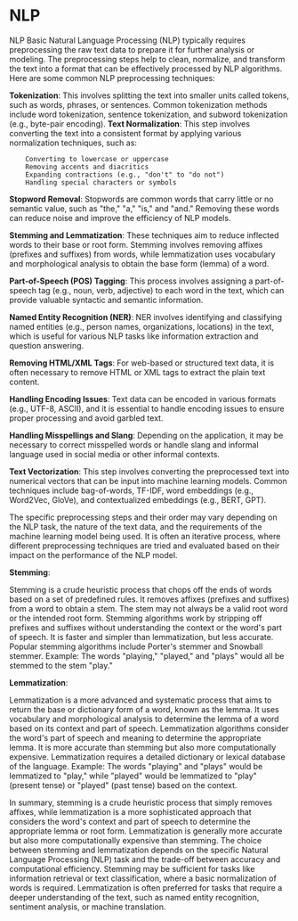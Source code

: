 # NLP
NLP Basic 
Natural Language Processing (NLP) typically requires preprocessing the raw text data to prepare it for further analysis or modeling. The preprocessing steps help to clean, normalize, and transform the text into a format that can be effectively processed by NLP algorithms. Here are some common NLP preprocessing techniques:

**Tokenization**: This involves splitting the text into smaller units called tokens, such as words, phrases, or sentences. Common tokenization methods include word tokenization, sentence tokenization, and subword tokenization (e.g., byte-pair encoding).
**Text Normalization**: This step involves converting the text into a consistent format by applying various normalization techniques, such as:

        Converting to lowercase or uppercase
        Removing accents and diacritics
        Expanding contractions (e.g., "don't" to "do not")
        Handling special characters or symbols

**Stopword Removal**: Stopwords are common words that carry little or no semantic value, such as "the," "a," "is," and "and." Removing these words can reduce noise and improve the efficiency of NLP models.

**Stemming and Lemmatization**: These techniques aim to reduce inflected words to their base or root form. Stemming involves removing affixes (prefixes and suffixes) from words, while lemmatization uses vocabulary and morphological analysis to obtain the base form (lemma) of a word.

**Part-of-Speech (POS) Tagging**: This process involves assigning a part-of-speech tag (e.g., noun, verb, adjective) to each word in the text, which can provide valuable syntactic and semantic information.

**Named Entity Recognition (NER)**: NER involves identifying and classifying named entities (e.g., person names, organizations, locations) in the text, which is useful for various NLP tasks like information extraction and question answering.

**Removing HTML/XML Tags**: For web-based or structured text data, it is often necessary to remove HTML or XML tags to extract the plain text content.

**Handling Encoding Issues**: Text data can be encoded in various formats (e.g., UTF-8, ASCII), and it is essential to handle encoding issues to ensure proper processing and avoid garbled text.

**Handling Misspellings and Slang**: Depending on the application, it may be necessary to correct misspelled words or handle slang and informal language used in social media or other informal contexts.

**Text Vectorization**: This step involves converting the preprocessed text into numerical vectors that can be input into machine learning models. Common techniques include bag-of-words, TF-IDF, word embeddings (e.g., Word2Vec, GloVe), and contextualized embeddings (e.g., BERT, GPT).

The specific preprocessing steps and their order may vary depending on the NLP task, the nature of the text data, and the requirements of the machine learning model being used. It is often an iterative process, where different preprocessing techniques are tried and evaluated based on their impact on the performance of the NLP model.


**Stemming**:

Stemming is a crude heuristic process that chops off the ends of words based on a set of predefined rules.
It removes affixes (prefixes and suffixes) from a word to obtain a stem.
The stem may not always be a valid root word or the intended root form.
Stemming algorithms work by stripping off prefixes and suffixes without understanding the context or the word's part of speech.
It is faster and simpler than lemmatization, but less accurate.
Popular stemming algorithms include Porter's stemmer and Snowball stemmer.
Example: The words "playing," "played," and "plays" would all be stemmed to the stem "play."

**Lemmatization**:

Lemmatization is a more advanced and systematic process that aims to return the base or dictionary form of a word, known as the lemma.
It uses vocabulary and morphological analysis to determine the lemma of a word based on its context and part of speech.
Lemmatization algorithms consider the word's part of speech and meaning to determine the appropriate lemma.
It is more accurate than stemming but also more computationally expensive.
Lemmatization requires a detailed dictionary or lexical database of the language.
Example: The words "playing" and "plays" would be lemmatized to "play," while "played" would be lemmatized to "play" (present tense) or "played" (past tense) based on the context.

In summary, stemming is a crude heuristic process that simply removes affixes, while lemmatization is a more sophisticated approach that considers the word's context and part of speech to determine the appropriate lemma or root form. Lemmatization is generally more accurate but also more computationally expensive than stemming.
The choice between stemming and lemmatization depends on the specific Natural Language Processing (NLP) task and the trade-off between accuracy and computational efficiency. Stemming may be sufficient for tasks like information retrieval or text classification, where a basic normalization of words is required. Lemmatization is often preferred for tasks that require a deeper understanding of the text, such as named entity recognition, sentiment analysis, or machine translation.
